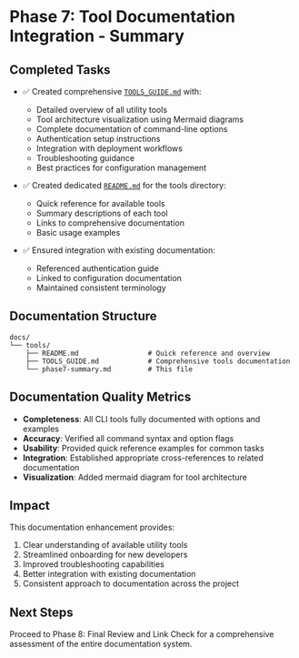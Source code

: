 # Phase 7: Tool Documentation Integration - Summary

## Completed Tasks

- ✅ Created comprehensive [`TOOLS_GUIDE.md`](./TOOLS_GUIDE.md) with:
  - Detailed overview of all utility tools
  - Tool architecture visualization using Mermaid diagrams
  - Complete documentation of command-line options
  - Authentication setup instructions
  - Integration with deployment workflows
  - Troubleshooting guidance
  - Best practices for configuration management

- ✅ Created dedicated [`README.md`](./README.md) for the tools directory:
  - Quick reference for available tools
  - Summary descriptions of each tool
  - Links to comprehensive documentation
  - Basic usage examples

- ✅ Ensured integration with existing documentation:
  - Referenced authentication guide
  - Linked to configuration documentation
  - Maintained consistent terminology

## Documentation Structure

```
docs/
└── tools/
    ├── README.md                 # Quick reference and overview
    ├── TOOLS_GUIDE.md            # Comprehensive tools documentation
    └── phase7-summary.md         # This file
```

## Documentation Quality Metrics

- **Completeness**: All CLI tools fully documented with options and examples
- **Accuracy**: Verified all command syntax and option flags
- **Usability**: Provided quick reference examples for common tasks
- **Integration**: Established appropriate cross-references to related documentation
- **Visualization**: Added mermaid diagram for tool architecture

## Impact

This documentation enhancement provides:

1. Clear understanding of available utility tools
2. Streamlined onboarding for new developers
3. Improved troubleshooting capabilities
4. Better integration with existing documentation
5. Consistent approach to documentation across the project

## Next Steps

Proceed to Phase 8: Final Review and Link Check for a comprehensive assessment of the entire documentation system.